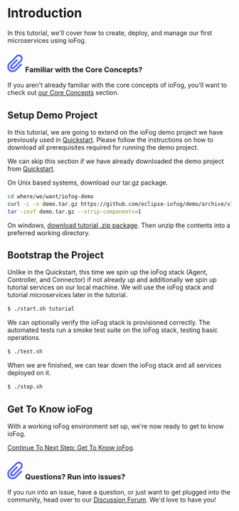 # Introduction

In this tutorial, we'll cover how to create, deploy, and manage our first microservices using ioFog.

<aside class="notifications note">
  <h3><img src="/images/icos/ico-note.svg" alt=""> Familiar with the Core Concepts?</h3>
  <p>If you aren't already familiar with the core concepts of ioFog, you'll want to check out <a href="../getting-started/core-concepts.html">our Core Concepts</a> section.</p>
</aside>

## Setup Demo Project

In this tutorial, we are going to extend on the ioFog demo project we have previously used in [Quickstart](../getting-started/quick-start.html). Please follow the instructions on how to download all prerequisites required for running the demo project.

We can skip this section if we have already downloaded the demo project from [Quickstart](../getting-started/quick-start.html).

On Unix based systems, download our tar.gz package.

```bash
cd where/we/want/iofog-demo
curl -L -o demo.tar.gz https://github.com/eclipse-iofog/demo/archive/v1.0.0.tar.gz
tar -zxvf demo.tar.gz --strip-components=1
```

On windows, [download tutorial .zip package](https://github.com/eclipse-iofog/demo/archive/v1.0.0.zip). Then unzip the contents into a preferred working directory.

## Bootstrap the Project

Unlike in the Quickstart, this time we spin up the ioFog stack (Agent, Controller, and Connector) if not already up and additionally we spin up tutorial services on our local machine. We will use the ioFog stack and tutorial microservices later in the tutorial.

```sh
$ ./start.sh tutorial
```

We can optionally verify the ioFog stack is provisioned correctly. The automated tests run a smoke test suite on the ioFog stack, testing basic operations.

```sh
$ ./test.sh
```

When we are finished, we can tear down the ioFog stack and all services deployed on it.

```sh
$ ./stop.sh
```

## Get To Know ioFog

With a working ioFog environment set up, we're now ready to get to know ioFog.

[Continue To Next Step: Get To Know ioFog](get-to-know-iofog.html).

<aside class="notifications note">
  <h3><img src="/images/icos/ico-note.svg" alt=""> Questions? Run into issues?</h3>
  <p>If you run into an issue, have a question, or just want to get plugged into the community, head over to our <a href="https://discuss.iofog.org/">Discussion Forum</a>. We'd love to have you!</p>
</aside>
